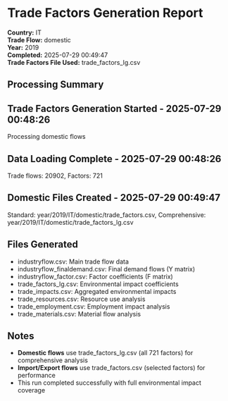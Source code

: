 # Trade Factors Generation Report

**Country:** IT  
**Trade Flow:** domestic  
**Year:** 2019  
**Completed:** 2025-07-29 00:49:47  
**Trade Factors File Used:** trade_factors_lg.csv

## Processing Summary


## Trade Factors Generation Started - 2025-07-29 00:48:26
Processing domestic flows

## Data Loading Complete - 2025-07-29 00:48:26
Trade flows: 20902, Factors: 721

## Domestic Files Created - 2025-07-29 00:49:47
Standard: year/2019/IT/domestic/trade_factors.csv, Comprehensive: year/2019/IT/domestic/trade_factors_lg.csv


## Files Generated

- industryflow.csv: Main trade flow data
- industryflow_finaldemand.csv: Final demand flows (Y matrix)
- industryflow_factor.csv: Factor coefficients (F matrix)
- trade_factors_lg.csv: Environmental impact coefficients
- trade_impacts.csv: Aggregated environmental impacts
- trade_resources.csv: Resource use analysis
- trade_employment.csv: Employment impact analysis
- trade_materials.csv: Material flow analysis

## Notes

- **Domestic flows** use trade_factors_lg.csv (all 721 factors) for comprehensive analysis
- **Import/Export flows** use trade_factors.csv (selected factors) for performance
- This run completed successfully with full environmental impact coverage
